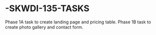 # -SKWDI-135-TASKS
Phase 1A task to create landing page and pricing table. Phase 1B task to create photo gallery and contact form.
